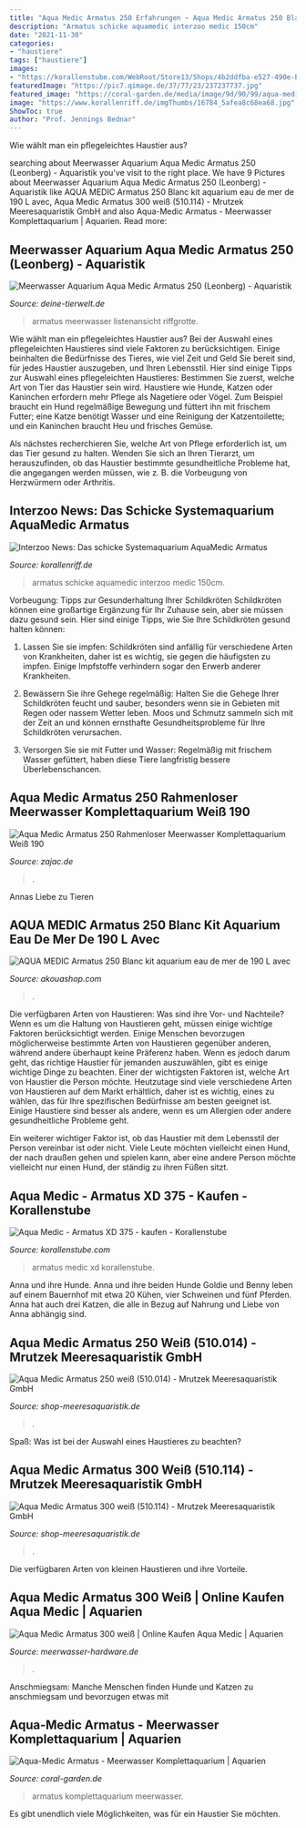 ```yaml
---
title: "Aqua Medic Armatus 250 Erfahrungen ~ Aqua Medic Armatus 250 Blanc Kit Aquarium Eau De Mer De 190 L Avec"
description: "Armatus schicke aquamedic interzoo medic 150cm"
date: "2021-11-30"
categories:
- "haustiere"
tags: ["haustiere"]
images:
- "https://korallenstube.com/WebRoot/Store13/Shops/4b2ddfba-e527-490e-bddb-2e92fe257dfe/5E4F/FC28/4759/7302/59B7/0A48/3537/2A7F/h_ArmatusXDseries_15803928383.jpg"
featuredImage: "https://pic7.qimage.de/37/77/23/237237737.jpg"
featured_image: "https://coral-garden.de/media/image/9d/90/99/aqua-medic-armatus-450-whitea3yQ8o9Dhzyb8_600x600@2x.jpg"
image: "https://www.korallenriff.de/imgThumbs/16784_5afea8c68ea68.jpg"
ShowToc: true
author: "Prof. Jennings Bednar"
---
```



Wie wählt man ein pflegeleichtes Haustier aus?

	

		
searching about Meerwasser Aquarium Aqua Medic Armatus 250 (Leonberg) - Aquaristik you've visit to the right place. We have 9 Pictures about Meerwasser Aquarium Aqua Medic Armatus 250 (Leonberg) - Aquaristik like AQUA MEDIC Armatus 250 Blanc kit aquarium eau de mer de 190 L avec, Aqua Medic Armatus 300 weiß (510.114) - Mrutzek Meeresaquaristik GmbH and also Aqua-Medic Armatus - Meerwasser Komplettaquarium | Aquarien. Read more:
		
    
## Meerwasser Aquarium Aqua Medic Armatus 250 (Leonberg) - Aquaristik

<img loading=lazy src="https://pic7.qimage.de/37/77/23/237237737.jpg" onerror="this.onerror=null;this.src='https://tse2.mm.bing.net/th?id=OIP.LrmkS-ZDkGK6KFTYVCCh6gHaKS&amp;pid=15.1';" alt="Meerwasser Aquarium Aqua Medic Armatus 250 (Leonberg) - Aquaristik">

_Source: deine-tierwelt.de_

>armatus meerwasser listenansicht riffgrotte. 

	

Wie wählt man ein pflegeleichtes Haustier aus?
Bei der Auswahl eines pflegeleichten Haustieres sind viele Faktoren zu berücksichtigen. Einige beinhalten die Bedürfnisse des Tieres, wie viel Zeit und Geld Sie bereit sind, für jedes Haustier auszugeben, und Ihren Lebensstil. Hier sind einige Tipps zur Auswahl eines pflegeleichten Haustieres:
Bestimmen Sie zuerst, welche Art von Tier das Haustier sein wird. Haustiere wie Hunde, Katzen oder Kaninchen erfordern mehr Pflege als Nagetiere oder Vögel. Zum Beispiel braucht ein Hund regelmäßige Bewegung und füttert ihn mit frischem Futter; eine Katze benötigt Wasser und eine Reinigung der Katzentoilette; und ein Kaninchen braucht Heu und frisches Gemüse.

Als nächstes recherchieren Sie, welche Art von Pflege erforderlich ist, um das Tier gesund zu halten. Wenden Sie sich an Ihren Tierarzt, um herauszufinden, ob das Haustier bestimmte gesundheitliche Probleme hat, die angegangen werden müssen, wie z. B. die Vorbeugung von Herzwürmern oder Arthritis.

    
## Interzoo News: Das Schicke Systemaquarium AquaMedic Armatus

<img loading=lazy src="https://www.korallenriff.de/imgThumbs/16784_5afea8c68ea68.jpg" onerror="this.onerror=null;this.src='https://tse1.mm.bing.net/th?id=OIP.EBUkpFrB7Ii616oV2nev_AHaD6&amp;pid=15.1';" alt="Interzoo News: Das schicke Systemaquarium AquaMedic Armatus">

_Source: korallenriff.de_

>armatus schicke aquamedic interzoo medic 150cm. 

	

Vorbeugung: Tipps zur Gesunderhaltung Ihrer Schildkröten
Schildkröten können eine großartige Ergänzung für Ihr Zuhause sein, aber sie müssen dazu gesund sein. Hier sind einige Tipps, wie Sie Ihre Schildkröten gesund halten können:
1. Lassen Sie sie impfen: Schildkröten sind anfällig für verschiedene Arten von Krankheiten, daher ist es wichtig, sie gegen die häufigsten zu impfen. Einige Impfstoffe verhindern sogar den Erwerb anderer Krankheiten.

2. Bewässern Sie ihre Gehege regelmäßig: Halten Sie die Gehege Ihrer Schildkröten feucht und sauber, besonders wenn sie in Gebieten mit Regen oder nassem Wetter leben. Moos und Schmutz sammeln sich mit der Zeit an und können ernsthafte Gesundheitsprobleme für Ihre Schildkröten verursachen.

3. Versorgen Sie sie mit Futter und Wasser: Regelmäßig mit frischem Wasser gefüttert, haben diese Tiere langfristig bessere Überlebenschancen.

    
## Aqua Medic Armatus 250 Rahmenloser Meerwasser Komplettaquarium Weiß 190

<img loading=lazy src="https://www.zajac.de/$WS/zoo-zajac/websale8_shop-zoo-zajac/produkte/medien/bilder/gross/ae510014.jpg" onerror="this.onerror=null;this.src='https://tse2.mm.bing.net/th?id=OIP.UCPlJYRG-QmB-G6oetKbTQHaHa&amp;pid=15.1';" alt="Aqua Medic Armatus 250 Rahmenloser Meerwasser Komplettaquarium Weiß 190">

_Source: zajac.de_

>. 

	

Annas Liebe zu Tieren

    
## AQUA MEDIC Armatus 250 Blanc Kit Aquarium Eau De Mer De 190 L Avec

<img loading=lazy src="https://media.cdnws.com/_i/1792/m1440-15268/3927/70/aqua-medic-armatus-250-blanc-kit-aquarium-eau-de-mer-de-190-l-avec-meuble-et-decantation-min.jpeg" onerror="this.onerror=null;this.src='https://tse2.mm.bing.net/th?id=OIP.IWxGsF2CrduV3bKhLDS0QgHaHa&amp;pid=15.1';" alt="AQUA MEDIC Armatus 250 Blanc kit aquarium eau de mer de 190 L avec">

_Source: akouashop.com_

>. 

	

Die verfügbaren Arten von Haustieren: Was sind ihre Vor- und Nachteile?
Wenn es um die Haltung von Haustieren geht, müssen einige wichtige Faktoren berücksichtigt werden. Einige Menschen bevorzugen möglicherweise bestimmte Arten von Haustieren gegenüber anderen, während andere überhaupt keine Präferenz haben. Wenn es jedoch darum geht, das richtige Haustier für jemanden auszuwählen, gibt es einige wichtige Dinge zu beachten.
Einer der wichtigsten Faktoren ist, welche Art von Haustier die Person möchte. Heutzutage sind viele verschiedene Arten von Haustieren auf dem Markt erhältlich, daher ist es wichtig, eines zu wählen, das für Ihre spezifischen Bedürfnisse am besten geeignet ist. Einige Haustiere sind besser als andere, wenn es um Allergien oder andere gesundheitliche Probleme geht.

Ein weiterer wichtiger Faktor ist, ob das Haustier mit dem Lebensstil der Person vereinbar ist oder nicht. Viele Leute möchten vielleicht einen Hund, der nach draußen gehen und spielen kann, aber eine andere Person möchte vielleicht nur einen Hund, der ständig zu ihren Füßen sitzt.

    
## Aqua Medic - Armatus XD 375 - Kaufen - Korallenstube

<img loading=lazy src="https://korallenstube.com/WebRoot/Store13/Shops/4b2ddfba-e527-490e-bddb-2e92fe257dfe/5E4F/FC28/4759/7302/59B7/0A48/3537/2A7F/h_ArmatusXDseries_15803928383.jpg" onerror="this.onerror=null;this.src='https://tse2.mm.bing.net/th?id=OIP.zLtYjOunLMwc_jiCSev0uAHaLH&amp;pid=15.1';" alt="Aqua Medic - Armatus XD 375 - kaufen - Korallenstube">

_Source: korallenstube.com_

>armatus medic xd korallenstube. 

	

Anna und ihre Hunde.
Anna und ihre beiden Hunde Goldie und Benny leben auf einem Bauernhof mit etwa 20 Kühen, vier Schweinen und fünf Pferden. Anna hat auch drei Katzen, die alle in Bezug auf Nahrung und Liebe von Anna abhängig sind.

    
## Aqua Medic Armatus 250 Weiß (510.014) - Mrutzek Meeresaquaristik GmbH

<img loading=lazy src="https://www.shop-meeresaquaristik.de/images/product_images/popup_images/21726_3.jpg" onerror="this.onerror=null;this.src='https://tse2.mm.bing.net/th?id=OIP.03YTKkkz3PpqQEyy7TQ5tgHaHa&amp;pid=15.1';" alt="Aqua Medic Armatus 250 weiß (510.014) - Mrutzek Meeresaquaristik GmbH">

_Source: shop-meeresaquaristik.de_

>. 

	

Spaß: Was ist bei der Auswahl eines Haustieres zu beachten?

    
## Aqua Medic Armatus 300 Weiß (510.114) - Mrutzek Meeresaquaristik GmbH

<img loading=lazy src="https://www.shop-meeresaquaristik.de/images/product_images/popup_images/21727_0.jpg" onerror="this.onerror=null;this.src='https://tse4.mm.bing.net/th?id=OIP.OKKbbS7hdhMrvNrlttk1VAHaHa&amp;pid=15.1';" alt="Aqua Medic Armatus 300 weiß (510.114) - Mrutzek Meeresaquaristik GmbH">

_Source: shop-meeresaquaristik.de_

>. 

	

Die verfügbaren Arten von kleinen Haustieren und ihre Vorteile.

    
## Aqua Medic Armatus 300 Weiß | Online Kaufen Aqua Medic | Aquarien

<img loading=lazy src="https://www.meerwasser-hardware.de/media/image/89/5f/3c/Armatus_300_TechAbm.png" onerror="this.onerror=null;this.src='https://tse2.mm.bing.net/th?id=OIP.3xSjpKdLK6Og8OV-y5Cf0AAAAA&amp;pid=15.1';" alt="Aqua Medic Armatus 300 weiß | Online Kaufen Aqua Medic | Aquarien">

_Source: meerwasser-hardware.de_

>. 

	

Anschmiegsam: Manche Menschen finden Hunde und Katzen zu anschmiegsam und bevorzugen etwas mit

    
## Aqua-Medic Armatus - Meerwasser Komplettaquarium | Aquarien

<img loading=lazy src="https://coral-garden.de/media/image/9d/90/99/aqua-medic-armatus-450-whitea3yQ8o9Dhzyb8_600x600@2x.jpg" onerror="this.onerror=null;this.src='https://tse3.mm.bing.net/th?id=OIP.phU6XnxzrefGrcJAOaQkkQHaEq&amp;pid=15.1';" alt="Aqua-Medic Armatus - Meerwasser Komplettaquarium | Aquarien">

_Source: coral-garden.de_

>armatus komplettaquarium meerwasser. 

	

Es gibt unendlich viele Möglichkeiten, was für ein Haustier Sie möchten.

